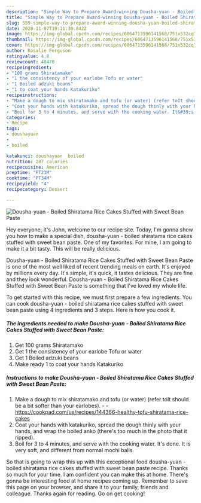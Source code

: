 ```yaml
---
description: "Simple Way to Prepare Award-winning Dousha-yuan - Boiled Shiratama Rice Cakes Stuffed with Sweet Bean Paste"
title: "Simple Way to Prepare Award-winning Dousha-yuan - Boiled Shiratama Rice Cakes Stuffed with Sweet Bean Paste"
slug: 559-simple-way-to-prepare-award-winning-dousha-yuan-boiled-shiratama-rice-cakes-stuffed-with-sweet-bean-paste
date: 2020-11-07T19:11:30.842Z
image: https://img-global.cpcdn.com/recipes/6064713596141568/751x532cq70/dousha-yuan-boiled-shiratama-rice-cakes-stuffed-with-sweet-bean-paste-recipe-main-photo.jpg
thumbnail: https://img-global.cpcdn.com/recipes/6064713596141568/751x532cq70/dousha-yuan-boiled-shiratama-rice-cakes-stuffed-with-sweet-bean-paste-recipe-main-photo.jpg
cover: https://img-global.cpcdn.com/recipes/6064713596141568/751x532cq70/dousha-yuan-boiled-shiratama-rice-cakes-stuffed-with-sweet-bean-paste-recipe-main-photo.jpg
author: Rosalie Ferguson
ratingvalue: 4.8
reviewcount: 48470
recipeingredient:
- "100 grams Shiratamako"
- "1 the consistency of your earlobe Tofu or water"
- "1 Boiled adzuki beans"
- "1 to coat your hands Katakuriko"
recipeinstructions:
- "Make a dough to mix shiratamako and tofu (or water) (refer toIt should be a bit softer than your earlobes).  https://cookpad.com/us/recipes/144366-healthy-tofu-shiratama-rice-cakes"
- "Coat your hands with katakuriko, spread the dough thinly with your hands, and wrap the boiled anko (there&#39;s too much in the photo that it ripped)."
- "Boil for 3 to 4 minutes, and serve with the cooking water. It&#39;s done. It is very soft, and different from normal mochi balls."
categories:
- Recipe
tags:
- doushayuan
- 
- boiled

katakunci: doushayuan  boiled 
nutrition: 287 calories
recipecuisine: American
preptime: "PT23M"
cooktime: "PT34M"
recipeyield: "4"
recipecategory: Dessert

---
```



![Dousha-yuan - Boiled Shiratama Rice Cakes Stuffed with Sweet Bean Paste](https://img-global.cpcdn.com/recipes/6064713596141568/751x532cq70/dousha-yuan-boiled-shiratama-rice-cakes-stuffed-with-sweet-bean-paste-recipe-main-photo.jpg)

Hey everyone, it's John, welcome to our recipe site. Today, I'm gonna show you how to make a special dish, dousha-yuan - boiled shiratama rice cakes stuffed with sweet bean paste. One of my favorites. For mine, I am going to make it a bit tasty. This will be really delicious.



Dousha-yuan - Boiled Shiratama Rice Cakes Stuffed with Sweet Bean Paste is one of the most well liked of recent trending meals on earth. It's enjoyed by millions every day. It's simple, it's quick, it tastes delicious. They are fine and they look wonderful. Dousha-yuan - Boiled Shiratama Rice Cakes Stuffed with Sweet Bean Paste is something that I've loved my whole life.


To get started with this recipe, we must first prepare a few ingredients. You can cook dousha-yuan - boiled shiratama rice cakes stuffed with sweet bean paste using 4 ingredients and 3 steps. Here is how you cook it.

<!--inarticleads1-->

##### The ingredients needed to make Dousha-yuan - Boiled Shiratama Rice Cakes Stuffed with Sweet Bean Paste:

1. Get 100 grams Shiratamako
1. Get 1 the consistency of your earlobe Tofu or water
1. Get 1 Boiled adzuki beans
1. Make ready 1 to coat your hands Katakuriko




<!--inarticleads2-->

##### Instructions to make Dousha-yuan - Boiled Shiratama Rice Cakes Stuffed with Sweet Bean Paste:

1. Make a dough to mix shiratamako and tofu (or water) (refer toIt should be a bit softer than your earlobes). -  - https://cookpad.com/us/recipes/144366-healthy-tofu-shiratama-rice-cakes
1. Coat your hands with katakuriko, spread the dough thinly with your hands, and wrap the boiled anko (there&#39;s too much in the photo that it ripped).
1. Boil for 3 to 4 minutes, and serve with the cooking water. It&#39;s done. It is very soft, and different from normal mochi balls.




So that is going to wrap this up with this exceptional food dousha-yuan - boiled shiratama rice cakes stuffed with sweet bean paste recipe. Thanks so much for your time. I am confident you can make this at home. There's gonna be interesting food at home recipes coming up. Remember to save this page on your browser, and share it to your family, friends and colleague. Thanks again for reading. Go on get cooking!
